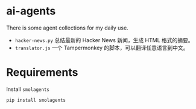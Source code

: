 # ai-agents
There is some agent collections for my daily use.


- `hacker-news.py` 总结最新的 Hacker News 新闻，生成 HTML 格式的摘要。
- `translator.js`  一个 Tampermonkey 的脚本，可以翻译任意语言到中文。

# Requirements

Install `smolagents` 

```sh
pip install smolagents
```

